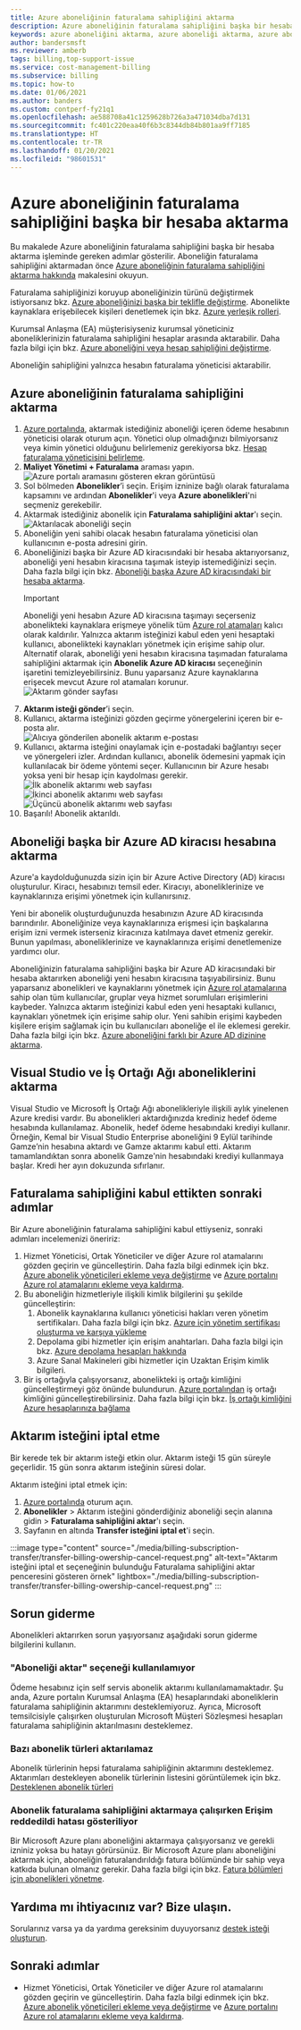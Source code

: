 ```yaml
---
title: Azure aboneliğinin faturalama sahipliğini aktarma
description: Azure aboneliğinin faturalama sahipliğini başka bir hesaba aktarma işlemi açıklanır.
keywords: azure aboneliğini aktarma, azure aboneliği aktarma, azure aboneliğini başka bir hesaba taşıma, azure, abonelik sahibini değiştirme, azure aboneliğini başka bir hesaba aktarma, azure faturalandırma aktarma
author: bandersmsft
ms.reviewer: amberb
tags: billing,top-support-issue
ms.service: cost-management-billing
ms.subservice: billing
ms.topic: how-to
ms.date: 01/06/2021
ms.author: banders
ms.custom: contperf-fy21q1
ms.openlocfilehash: ae588708a41c1259628b726a3a471034dba7d131
ms.sourcegitcommit: fc401c220eaa40f6b3c8344db84b801aa9ff7185
ms.translationtype: HT
ms.contentlocale: tr-TR
ms.lasthandoff: 01/20/2021
ms.locfileid: "98601531"
---
```

# <a name="transfer-billing-ownership-of-an-azure-subscription-to-another-account"></a>Azure aboneliğinin faturalama sahipliğini başka bir hesaba aktarma

Bu makalede Azure aboneliğinin faturalama sahipliğini başka bir hesaba aktarma işleminde gereken adımlar gösterilir. Aboneliğin faturalama sahipliğini aktarmadan önce [Azure aboneliğinin faturalama sahipliğini aktarma hakkında](../understand/subscription-transfer.md) makalesini okuyun.

Faturalama sahipliğinizi koruyup aboneliğinizin türünü değiştirmek istiyorsanız bkz. [Azure aboneliğinizi başka bir teklifle değiştirme](switch-azure-offer.md). Abonelikte kaynaklara erişebilecek kişileri denetlemek için bkz. [Azure yerleşik rolleri](../../role-based-access-control/built-in-roles.md).

Kurumsal Anlaşma (EA) müşterisiyseniz kurumsal yöneticiniz aboneliklerinizin faturalama sahipliğini hesaplar arasında aktarabilir. Daha fazla bilgi için bkz. [Azure aboneliğini veya hesap sahipliğini değiştirme](ea-portal-administration.md#change-azure-subscription-or-account-ownership).

Aboneliğin sahipliğini yalnızca hesabın faturalama yöneticisi aktarabilir.

## <a name="transfer-billing-ownership-of-an-azure-subscription"></a>Azure aboneliğinin faturalama sahipliğini aktarma

1. [Azure portalında](https://portal.azure.com), aktarmak istediğiniz aboneliği içeren ödeme hesabının yöneticisi olarak oturum açın. Yönetici olup olmadığınızı bilmiyorsanız veya kimin yönetici olduğunu belirlemeniz gerekiyorsa bkz. [Hesap faturalama yöneticisini belirleme](../understand/subscription-transfer.md#whoisaa).
1. **Maliyet Yönetimi + Faturalama** araması yapın.  
   ![Azure portalı aramasını gösteren ekran görüntüsü](./media/billing-subscription-transfer/billing-search-cost-management-billing.png)
1. Sol bölmeden **Abonelikler**’i seçin. Erişim izninize bağlı olarak faturalama kapsamını ve ardından **Abonelikler**'i veya **Azure abonelikleri**'ni seçmeniz gerekebilir.
1. Aktarmak istediğiniz abonelik için **Faturalama sahipliğini aktar**'ı seçin.  
   ![Aktarılacak aboneliği seçin](./media/billing-subscription-transfer/billing-select-subscription-to-transfer.png)
1. Aboneliğin yeni sahibi olacak hesabın faturalama yöneticisi olan kullanıcının e-posta adresini girin.
1. Aboneliğinizi başka bir Azure AD kiracısındaki bir hesaba aktarıyorsanız, aboneliği yeni hesabın kiracısına taşımak isteyip istemediğinizi seçin. Daha fazla bilgi için bkz. [Aboneliği başka Azure AD kiracısındaki bir hesaba aktarma](#transfer-a-subscription-to-another-azure-ad-tenant-account).
    > [!IMPORTANT]
    > Aboneliği yeni hesabın Azure AD kiracısına taşımayı seçerseniz abonelikteki kaynaklara erişmeye yönelik tüm [Azure rol atamaları](../../role-based-access-control/role-assignments-portal.md) kalıcı olarak kaldırılır. Yalnızca aktarım isteğinizi kabul eden yeni hesaptaki kullanıcı, abonelikteki kaynakları yönetmek için erişime sahip olur. Alternatif olarak, aboneliği yeni hesabın kiracısına taşımadan faturalama sahipliğini aktarmak için **Abonelik Azure AD kiracısı** seçeneğinin işaretini temizleyebilirsiniz. Bunu yaparsanız Azure kaynaklarına erişecek mevcut Azure rol atamaları korunur.  
    ![Aktarım gönder sayfası](./media/billing-subscription-transfer/billing-send-transfer-request.png)
1. **Aktarım isteği gönder**’i seçin.
1. Kullanıcı, aktarma isteğinizi gözden geçirme yönergelerini içeren bir e-posta alır.  
   ![Alıcıya gönderilen abonelik aktarım e-postası](./media/billing-subscription-transfer/billing-receiver-email.png)
1. Kullanıcı, aktarma isteğini onaylamak için e-postadaki bağlantıyı seçer ve yönergeleri izler. Ardından kullanıcı, abonelik ödemesini yapmak için kullanılacak bir ödeme yöntemi seçer. Kullanıcının bir Azure hesabı yoksa yeni bir hesap için kaydolması gerekir.  
   ![İlk abonelik aktarımı web sayfası](./media/billing-subscription-transfer/billing-accept-ownership-step1.png)
   ![İkinci abonelik aktarımı web sayfası](./media/billing-subscription-transfer/billing-accept-ownership-step2.png)
   ![Üçüncü abonelik aktarımı web sayfası](./media/billing-subscription-transfer/billing-accept-ownership-step3.png)
1. Başarılı! Abonelik aktarıldı.

## <a name="transfer-a-subscription-to-another-azure-ad-tenant-account"></a>Aboneliği başka bir Azure AD kiracısı hesabına aktarma

Azure'a kaydolduğunuzda sizin için bir Azure Active Directory (AD) kiracısı oluşturulur. Kiracı, hesabınızı temsil eder. Kiracıyı, aboneliklerinize ve kaynaklarınıza erişimi yönetmek için kullanırsınız.

Yeni bir abonelik oluşturduğunuzda hesabınızın Azure AD kiracısında barındırılır. Aboneliğinize veya kaynaklarınıza erişmesi için başkalarına erişim izni vermek isterseniz kiracınıza katılmaya davet etmeniz gerekir. Bunun yapılması, aboneliklerinize ve kaynaklarınıza erişimi denetlemenize yardımcı olur.

Aboneliğinizin faturalama sahipliğini başka bir Azure AD kiracısındaki bir hesaba aktarırken aboneliği yeni hesabın kiracısına taşıyabilirsiniz. Bunu yaparsanız abonelikleri ve kaynaklarını yönetmek için [Azure rol atamalarına](../../role-based-access-control/role-assignments-portal.md) sahip olan tüm kullanıcılar, gruplar veya hizmet sorumluları erişimlerini kaybeder. Yalnızca aktarım isteğinizi kabul eden yeni hesaptaki kullanıcı, kaynakları yönetmek için erişime sahip olur. Yeni sahibin erişimi kaybeden kişilere erişim sağlamak için bu kullanıcıları aboneliğe el ile eklemesi gerekir. Daha fazla bilgi için bkz. [Azure aboneliğini farklı bir Azure AD dizinine aktarma](../../role-based-access-control/transfer-subscription.md).

## <a name="transfer-visual-studio-and-partner-network-subscriptions"></a>Visual Studio ve İş Ortağı Ağı aboneliklerini aktarma

Visual Studio ve Microsoft İş Ortağı Ağı abonelikleriyle ilişkili aylık yinelenen Azure kredisi vardır. Bu abonelikleri aktardığınızda krediniz hedef ödeme hesabında kullanılamaz. Abonelik, hedef ödeme hesabındaki krediyi kullanır. Örneğin, Kemal bir Visual Studio Enterprise aboneliğini 9 Eylül tarihinde Gamze’nin hesabına aktardı ve Gamze aktarımı kabul etti. Aktarım tamamlandıktan sonra abonelik Gamze'nin hesabındaki krediyi kullanmaya başlar. Kredi her ayın dokuzunda sıfırlanır.

## <a name="next-steps-after-accepting-billing-ownership"></a>Faturalama sahipliğini kabul ettikten sonraki adımlar

Bir Azure aboneliğinin faturalama sahipliğini kabul ettiyseniz, sonraki adımları incelemenizi öneririz:

1. Hizmet Yöneticisi, Ortak Yöneticiler ve diğer Azure rol atamalarını gözden geçirin ve güncelleştirin. Daha fazla bilgi edinmek için bkz. [Azure abonelik yöneticileri ekleme veya değiştirme](add-change-subscription-administrator.md) ve [Azure portalını Azure rol atamalarını ekleme veya kaldırma](../../role-based-access-control/role-assignments-portal.md).
1. Bu aboneliğin hizmetleriyle ilişkili kimlik bilgilerini şu şekilde güncelleştirin:
   1. Abonelik kaynaklarına kullanıcı yöneticisi hakları veren yönetim sertifikaları. Daha fazla bilgi için bkz. [Azure için yönetim sertifikası oluşturma ve karşıya yükleme](../../cloud-services/cloud-services-certs-create.md)
   1. Depolama gibi hizmetler için erişim anahtarları. Daha fazla bilgi için bkz. [Azure depolama hesapları hakkında](../../storage/common/storage-account-create.md)
   1. Azure Sanal Makineleri gibi hizmetler için Uzaktan Erişim kimlik bilgileri.
1. Bir iş ortağıyla çalışıyorsanız, abonelikteki iş ortağı kimliğini güncelleştirmeyi göz önünde bulundurun. [Azure portalından](https://portal.azure.com) iş ortağı kimliğini güncelleştirebilirsiniz. Daha fazla bilgi için bkz. [İş ortağı kimliğini Azure hesaplarınıza bağlama](link-partner-id.md)

## <a name="cancel-a-transfer-request"></a>Aktarım isteğini iptal etme

Bir kerede tek bir aktarım isteği etkin olur. Aktarım isteği 15 gün süreyle geçerlidir. 15 gün sonra aktarım isteğinin süresi dolar.

Aktarım isteğini iptal etmek için:

1. [Azure portalında](https://portal.azure.com) oturum açın.
1. **Abonelikler** > Aktarım isteğini gönderdiğiniz aboneliği seçin alanına gidin > **Faturalama sahipliğini aktar**'ı seçin.
1. Sayfanın en altında **Transfer isteğini iptal et**'i seçin.

:::image type="content" source="./media/billing-subscription-transfer/transfer-billing-owership-cancel-request.png" alt-text="Aktarım isteğini iptal et seçeneğinin bulunduğu Faturalama sahipliğini aktar penceresini gösteren örnek" lightbox="./media/billing-subscription-transfer/transfer-billing-owership-cancel-request.png" :::

## <a name="troubleshooting"></a>Sorun giderme

Abonelikleri aktarırken sorun yaşıyorsanız aşağıdaki sorun giderme bilgilerini kullanın.

### <a name="the-transfer-subscription-option-is-unavailable"></a>"Aboneliği aktar" seçeneği kullanılamıyor

<a name="no-button"></a> 

Ödeme hesabınız için self servis abonelik aktarımı kullanılamamaktadır. Şu anda, Azure portalın Kurumsal Anlaşma (EA) hesaplarındaki aboneliklerin faturalama sahipliğinin aktarımını desteklemiyoruz. Ayrıca, Microsoft temsilcisiyle çalışırken oluşturulan Microsoft Müşteri Sözleşmesi hesapları faturalama sahipliğinin aktarılmasını desteklemez.

###  <a name="not-all-subscription-types-can-transfer"></a>Bazı abonelik türleri aktarılamaz

Abonelik türlerinin hepsi faturalama sahipliğinin aktarımını desteklemez. Aktarımları destekleyen abonelik türlerinin listesini görüntülemek için bkz. [Desteklenen abonelik türleri](../understand/subscription-transfer.md#supported-subscription-types)

###  <a name="access-denied-error-shown-when-trying-to-transfer-subscription-billing-ownership"></a>Abonelik faturalama sahipliğini aktarmaya çalışırken Erişim reddedildi hatası gösteriliyor

Bir Microsoft Azure planı aboneliğini aktarmaya çalışıyorsanız ve gerekli izniniz yoksa bu hatayı görürsünüz. Bir Microsoft Azure planı aboneliğini aktarmak için, aboneliğin faturalandırıldığı fatura bölümünde bir sahip veya katkıda bulunan olmanız gerekir. Daha fazla bilgi için bkz. [Fatura bölümleri için abonelikleri yönetme](../manage/understand-mca-roles.md#manage-subscriptions-for-invoice-section).

## <a name="need-help-contact-us"></a>Yardıma mı ihtiyacınız var? Bize ulaşın.

Sorularınız varsa ya da yardıma gereksinim duyuyorsanız [destek isteği oluşturun](https://go.microsoft.com/fwlink/?linkid=2083458).

## <a name="next-steps"></a>Sonraki adımlar

- Hizmet Yöneticisi, Ortak Yöneticiler ve diğer Azure rol atamalarını gözden geçirin ve güncelleştirin. Daha fazla bilgi edinmek için bkz. [Azure abonelik yöneticileri ekleme veya değiştirme](add-change-subscription-administrator.md) ve [Azure portalını Azure rol atamalarını ekleme veya kaldırma](../../role-based-access-control/role-assignments-portal.md).
